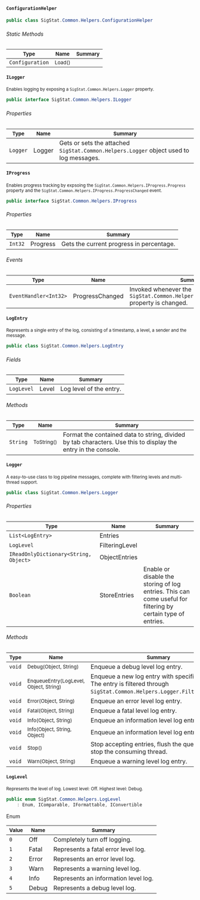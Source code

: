 #### `ConfigurationHelper`

```csharp
public class SigStat.Common.Helpers.ConfigurationHelper

```

###### Static Methods

| <sub>Type</sub> | <sub>Name</sub> | <sub>Summary</sub> | 
| ---- | ---- | ---- | 
| `Configuration` | <sub>Load()</sub> |  | 


#### `ILogger`

<sub>Enables logging by exposing a `SigStat.Common.Helpers.Logger` property.</sub>
```csharp
public interface SigStat.Common.Helpers.ILogger

```

###### Properties

| <sub>Type</sub> | <sub>Name</sub> | <sub>Summary</sub> | 
| ---- | ---- | ---- | 
| `Logger` | Logger | Gets or sets the attached `SigStat.Common.Helpers.Logger` object used to log messages. | 


#### `IProgress`

<sub>Enables progress tracking by expsoing the `SigStat.Common.Helpers.IProgress.Progress` property and the `SigStat.Common.Helpers.IProgress.ProgressChanged` event.</sub>
```csharp
public interface SigStat.Common.Helpers.IProgress

```

###### Properties

| <sub>Type</sub> | <sub>Name</sub> | <sub>Summary</sub> | 
| ---- | ---- | ---- | 
| `Int32` | Progress | Gets the current progress in percentage. | 


###### Events

| <sub>Type</sub> | <sub>Name</sub> | <sub>Summary</sub> | 
| ---- | ---- | ---- | 
| `EventHandler<Int32>` | ProgressChanged | Invoked whenever the `SigStat.Common.Helpers.IProgress.Progress` property is changed. | 


#### `LogEntry`

<sub>Represents a single entry of the log, consisting of a timestamp, a level, a sender and the message.</sub>
```csharp
public class SigStat.Common.Helpers.LogEntry

```

###### Fields

| <sub>Type</sub> | <sub>Name</sub> | <sub>Summary</sub> | 
| ---- | ---- | ---- | 
| `LogLevel` | Level | Log level of the entry. | 


###### Methods

| <sub>Type</sub> | <sub>Name</sub> | <sub>Summary</sub> | 
| ---- | ---- | ---- | 
| `String` | <sub>ToString()</sub> | Format the contained data to string, divided by tab characters.  Use this to display the entry in the console. | 


#### `Logger`

<sub>A easy-to-use class to log pipeline messages, complete with filtering levels and multi-thread support.</sub>
```csharp
public class SigStat.Common.Helpers.Logger

```

###### Properties

| <sub>Type</sub> | <sub>Name</sub> | <sub>Summary</sub> | 
| ---- | ---- | ---- | 
| `List<LogEntry>` | Entries |  | 
| `LogLevel` | FilteringLevel |  | 
| `IReadOnlyDictionary<String, Object>` | ObjectEntries |  | 
| `Boolean` | StoreEntries | Enable or disable the storing of log entries. This can come useful for filtering by certain type of entries. | 


###### Methods

| <sub>Type</sub> | <sub>Name</sub> | <sub>Summary</sub> | 
| ---- | ---- | ---- | 
| `void` | <sub>Debug(Object, String)</sub> | Enqueue a debug level log entry. | 
| `void` | <sub>EnqueueEntry(LogLevel, Object, String)</sub> | Enqueue a new log entry with specified level. The entry is filtered through `SigStat.Common.Helpers.Logger.FilteringLevel`. | 
| `void` | <sub>Error(Object, String)</sub> | Enqueue an error level log entry. | 
| `void` | <sub>Fatal(Object, String)</sub> | Enqueue a fatal level log entry. | 
| `void` | <sub>Info(Object, String)</sub> | Enqueue an information level log entry. | 
| `void` | <sub>Info(Object, String, Object)</sub> | Enqueue an information level log entry. | 
| `void` | <sub>Stop()</sub> | Stop accepting entries, flush the queue and stop the consuming thread. | 
| `void` | <sub>Warn(Object, String)</sub> | Enqueue a warning level log entry. | 


#### `LogLevel`

<sub>Represents the level of log.  Lowest level: Off.  Highest level: Debug.</sub>
```csharp
public enum SigStat.Common.Helpers.LogLevel
    : Enum, IComparable, IFormattable, IConvertible

```

Enum

| <sub>Value</sub> | <sub>Name</sub> | <sub>Summary</sub> | 
| ---- | ---- | ---- | 
| `0` | Off | Completely turn off logging. | 
| `1` | Fatal | Represents a fatal error level log. | 
| `2` | Error | Represents an error level log. | 
| `3` | Warn | Represents a warning level log. | 
| `4` | Info | Represents an information level log. | 
| `5` | Debug | Represents a debug level log. | 


